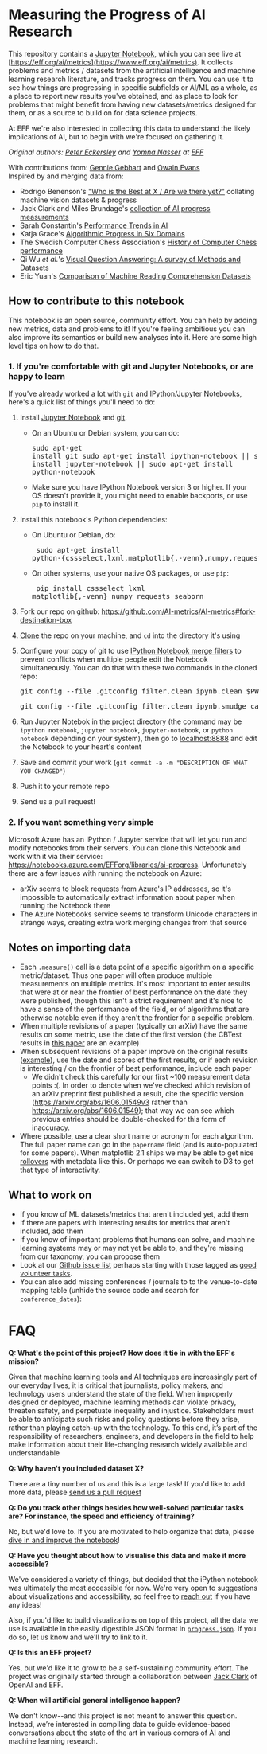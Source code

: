 # Measuring the Progress of AI Research

This repository contains a [Jupyter Notebook](http://jupyter.org/), which you
can see live at [https://eff.org/ai/metrics](https://www.eff.org/ai/metrics).
It collects problems and metrics / datasets from the artificial intelligence
and machine learning research literature, and tracks progress on them. You can
use it to see how things are progressing in specific subfields or AI/ML as a
whole, as a place to report new results you've obtained, and as place to look
for problems that might benefit from having new datasets/metrics designed for
them, or as a source to build on for data science projects.

At EFF we're also interested in collecting this data to understand the likely
implications of AI, but to begin with we're focused on gathering it.

_Original authors: [Peter
Eckersley](https://www.eff.org/about/staff/peter-eckersley) and [Yomna
Nasser](https://ynasser.github.io/) at [EFF](https://eff.org)<br>_

With contributions from: [Gennie Gebhart](https://www.eff.org/about/staff/gennie-gebhart) and [Owain Evans](https://www.fhi.ox.ac.uk/team/owain-evans/)<br>
Inspired by and merging data from:

* Rodrigo Benenson's ["Who is the Best at X / Are we there yet?"](https://rodrigob.github.io/are_we_there_yet/build/#about) collating machine vision datasets & progress
* Jack Clark and Miles Brundage's [collection of AI progress measurements](https://raw.githubusercontent.com/AI-metrics/master_text/master/archive/AI-metrics-data.txt)
* Sarah Constantin's [Performance Trends in AI](https://srconstantin.wordpress.com/2017/01/28/performance-trends-in-ai/)
* Katja Grace's [Algorithmic Progress in Six Domains](https://intelligence.org/files/AlgorithmicProgress.pdf)
* The Swedish Computer Chess Association's [History of Computer Chess performance](https://en.wikipedia.org/wiki/Swedish_Chess_Computer_Association#Rating_list_year-end_leaders)
* Qi Wu _et al._'s [Visual Question Answering: A survey of Methods and Datasets](https://arxiv.org/abs/1607.05910)
* Eric Yuan's [Comparison of Machine Reading Comprehension Datasets](http://eric-yuan.me/compare-popular-mrc-datasets/)

## How to contribute to this notebook

This notebook is an open source, community effort. You can help by adding new metrics, data and problems to it! If you're feeling ambitious you can also improve its semantics or build new analyses into it. Here are some high level tips on how to do that.

### 1. If you're comfortable with git and Jupyter Notebooks, or are happy to learn

If you've already worked a lot with `git` and IPython/Jupyter Notebooks, here's a quick list of things you'll need to do:

1. Install [Jupyter Notebook](https://jupyter.readthedocs.io/en/latest/install.html) and [git](https://git-scm.com/book/en/v2/Getting-Started-Installing-Git).
    * On an Ubuntu or Debian system, you can do: <br><pre>sudo apt-get install git
      sudo apt-get install ipython-notebook || sudo apt-get install jupyter-notebook || sudo apt-get install python-notebook</pre>
    * Make sure you have IPython Notebook version 3 or higher. If your OS
      doesn't provide it, you might need to enable backports, or use `pip` to
      install it.
2. Install this notebook's Python dependencies:<br>
    * On Ubuntu or Debian, do: <br><pre>    sudo apt-get install python-{cssselect,lxml,matplotlib{,-venn},numpy,requests,seaborn}</pre>
    * On other systems, use your native OS packages, or use `pip`: <br><pre>    pip install cssselect lxml matplotlib{,-venn} numpy requests seaborn</pre>
3. Fork our repo on
   github: https://github.com/AI-metrics/AI-metrics#fork-destination-box
4. [Clone](https://help.github.com/articles/cloning-a-repository/) the repo on your machine, and `cd` into the directory it's using
4. Configure your copy of git to use [IPython Notebook merge filters](http://pascalbugnion.net/blog/ipython-notebooks-and-git.html) to prevent conflicts when multiple people edit the Notebook simultaneously. You can do that with these two commands in the cloned repo:
    <pre>git config --file .gitconfig filter.clean_ipynb.clean $PWD/ipynb_drop_output</pre>
    <pre>git config --file .gitconfig filter.clean_ipynb.smudge cat</pre>
5. Run Jupyter Notebok in the project directory (the command may be `ipython notebook`, `jupyter notebook`, `jupyter-notebook`, or `python notebook` depending on your system), then go to [localhost:8888](http://localhost:8888) and edit the Notebook to your heart's content

6. Save and commit your work (`git commit -a -m "DESCRIPTION OF WHAT YOU CHANGED"`)
7. Push it to your remote repo
8. Send us a pull request!


### 2. If you want something very simple

Microsoft Azure has an IPython / Jupyter service that will let you run and modify notebooks from their servers. You can clone this Notebook and work with it via their service: https://notebooks.azure.com/EFForg/libraries/ai-progress. Unfortunately there are a few issues with running the notebook on Azure:

* arXiv seems to block requests from Azure's IP addresses, so it's impossible to automatically extract information about paper when running the Notebook there
* The Azure Notebooks service seems to transform Unicode characters in strange ways, creating extra work merging changes from that source


## Notes on importing data

* Each `.measure()` call is a data point of a specific algorithm on a specific metric/dataset. Thus one paper will often produce multiple measurements on multiple metrics. It's most important to enter results that were at or near the frontier of best performance on the date they were published, though this isn't a strict requirement and it's nice to have a sense of the performance of the field, or of algorithms that are otherwise notable even if they aren't the frontier for a sepcific problem.
* When multiple revisions of a paper (typically on arXiv) have the same results on some metric, use the date of the first version (the CBTest results in [this paper](https://arxiv.org/abs/1606.02245v4) are an example)
* When subsequent revisions of a paper improve on the original results ([example](https://arxiv.org/abs/1606.01549v3)), use the date and scores of the first results, or if each revision is interesting / on the frontier of best performance, include each paper
  * We didn't check this carefully for our first ~100 measurement data points :(. In order to denote when we've checked which revision of an arXiv preprint first published a result, cite the specific version (https://arxiv.org/abs/1606.01549v3 rather than https://arxiv.org/abs/1606.01549); that way we can see which previous entries should be double-checked for this form of inaccuracy.
* Where possible, use a clear short name or acronym for each algorithm. The full paper name can go in the `papername` field (and is auto-populated for some papers). When matplotlib 2.1 ships we may be able to get nice [rollovers](https://github.com/matplotlib/matplotlib/pull/5754) with metadata like this. Or perhaps we can switch to D3 to get that type of interactivity.



## What to work on

* If you know of ML datasets/metrics that aren't included yet, add them
* If there are papers with interesting results for metrics that aren't included, add them
* If you know of important problems that humans can solve, and machine learning systems may or may not yet be able to, and they're missing from our taxonomy, you can propose them
* Look at our [Github issue list](https://github.com/AI-metrics/master_text) perhaps starting with those tagged as [good volunteer tasks](https://github.com/AI-metrics/master_text/issues?q=is%3Aissue+is%3Aopen+label%3A%22Good+volunteer+task%22).
* You can also add missing conferences / journals to to the venue-to-date mapping table (unhide the source code and search for `conference_dates`):


 
# FAQ
 
**Q: What's the point of this project? How does it tie in with the EFF's mission?**
 
Given that machine learning tools and AI techniques are increasingly part of our everyday lives, it is critical that journalists, policy makers, and technology users understand the state of the field. When improperly designed or deployed, machine learning methods can violate privacy, threaten safety, and perpetuate inequality and injustice. Stakeholders must be able to anticipate such risks and policy questions before they arise, rather than playing catch-up with the technology. To this end, it’s part of the responsibility of researchers, engineers, and developers in the field to help make information about their life-changing research widely available and understandable
 
 
**Q: Why haven't you included dataset X?**
 
There are a tiny number of us and this is a large task! If you'd like to add more data, please [send us a pull request](https://www.eff.org/ai/metrics#How-to-contribute-to-this-notebook)
 
 
**Q: Do you track other things besides how well-solved particular tasks are? For instance, the speed and efficiency of training?**
 
No, but we'd love to. If you are motivated to help organize that data, please [dive in and improve the notebook](https://www.eff.org/ai/metrics#How-to-contribute-to-this-notebook)!
 
 
**Q: Have you thought about how to visualise this data and make it more accessible?**
 
We've considered a variety of things, but decided that the iPython notebook was ultimately the most accessible for now. We're very open to suggestions about visualizations and accessibility, so feel free to [reach out](https://www.eff.org/ai/metrics#How-to-contribute-to-this-notebook) if you have any ideas!
 
Also, if you'd like to build visualizations on top of this project, all the data we use is available in the easily digestible JSON format in [`progress.json`](progress.json). If you do so, let us know and we'll try to link to it.
 
 
**Q: Is this an EFF project?**
 
Yes, but we'd like it to grow to be a self-sustaining community effort. The project was originally started through a collaboration between [Jack Clark](https://jack-clark.net/) of OpenAI and EFF.
 
 
**Q: When will artificial general intelligence happen?**
 
We don't know--and this project is not meant to answer this question. Instead, we’re interested in compiling data to guide evidence-based conversations about the state of the art in various corners of AI and machine learning research.
